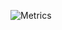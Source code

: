 ![Metrics](https://metrics.lecoq.io/gaius-qi?template=classic&repositories=100&notable=1&notable.repositories=false&config.timezone=Asia%2FShanghai)
